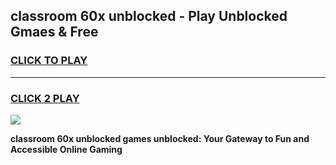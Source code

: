 
## classroom 60x unblocked - Play Unblocked Gmaes & Free
<h3>
<a href="https://news.freeplayer.one?title=classroom_60x_unblocked&ref=16F">CLICK TO PLAY</a></h3>
<hr>

<h3>
<a href="https://news.freeplayer.one?title=classroom_60x_unblocked&ref=16F">CLICK 2 PLAY</a>
  
</h3>

<a href="https://news.freeplayer.one?title=classroom_60x_unblocked&ref=16F/"><img src="https://clearcache.store/games.png"></a>


**classroom 60x unblocked games unblocked: Your Gateway to Fun and Accessible Online Gaming**
